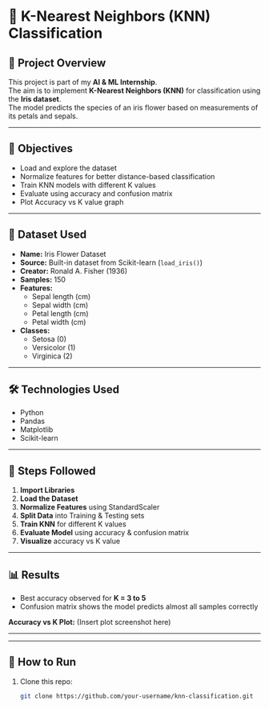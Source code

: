 # 🌸 K-Nearest Neighbors (KNN) Classification 

## 📌 Project Overview
This project is part of my **AI & ML Internship**.  
The aim is to implement **K-Nearest Neighbors (KNN)** for classification using the **Iris dataset**.  
The model predicts the species of an iris flower based on measurements of its petals and sepals.

---

## 🎯 Objectives
- Load and explore the dataset
- Normalize features for better distance-based classification
- Train KNN models with different K values
- Evaluate using accuracy and confusion matrix
- Plot Accuracy vs K value graph

---

## 📂 Dataset Used
- **Name:** Iris Flower Dataset  
- **Source:** Built-in dataset from Scikit-learn (`load_iris()`)  
- **Creator:** Ronald A. Fisher (1936)  
- **Samples:** 150  
- **Features:**
  - Sepal length (cm)  
  - Sepal width (cm)  
  - Petal length (cm)  
  - Petal width (cm)  
- **Classes:**  
  - Setosa (0)  
  - Versicolor (1)  
  - Virginica (2)  

---

## 🛠 Technologies Used
- Python  
- Pandas  
- Matplotlib  
- Scikit-learn  

---

## 📜 Steps Followed
1. **Import Libraries**
2. **Load the Dataset**
3. **Normalize Features** using StandardScaler
4. **Split Data** into Training & Testing sets
5. **Train KNN** for different K values
6. **Evaluate Model** using accuracy & confusion matrix
7. **Visualize** accuracy vs K value

---

## 📊 Results
- Best accuracy observed for **K = 3 to 5**
- Confusion matrix shows the model predicts almost all samples correctly

**Accuracy vs K Plot:**
(Insert plot screenshot here)

---


---

## 🚀 How to Run
1. Clone this repo:
   ```bash
   git clone https://github.com/your-username/knn-classification.git
